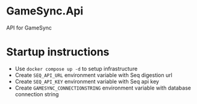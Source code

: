# GameSync.Api

API for GameSync

# Startup instructions

- Use `docker compose up -d` to setup infrastructure
- Create `SEQ_API_URL` environment variable with Seq digestion url
- Create `SEQ_API_KEY` environment variable with Seq api key
- Create `GAMESYNC_CONNECTIONSTRING` environment variable with database connection string